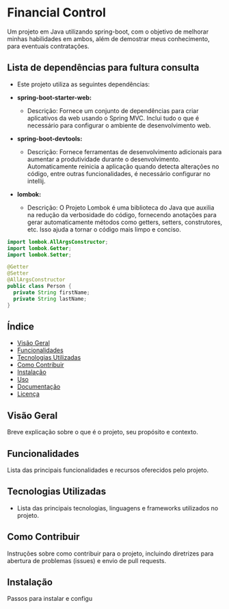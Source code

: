 # Financial Control

Um projeto em Java utilizando spring-boot, com o objetivo de melhorar minhas habilidades em ambos, além de demostrar meus conhecimento, para eventuais contratações.

## Lista de dependências para fultura consulta

- Este projeto utiliza as seguintes dependências:

- **spring-boot-starter-web:**
    - Descrição: Fornece um conjunto de dependências para criar aplicativos da web usando o Spring MVC. Inclui tudo o que é necessário para configurar o ambiente de desenvolvimento web.

- **spring-boot-devtools:**
    - Descrição: Fornece ferramentas de desenvolvimento adicionais para aumentar a produtividade durante o desenvolvimento. Automaticamente reinicia a aplicação quando detecta alterações no código, entre outras funcionalidades, é necessário configurar no intellij.

- **lombok:**
    - Descrição: O Projeto Lombok é uma biblioteca do Java que auxilia na redução da verbosidade do código, fornecendo anotações para gerar automaticamente métodos como getters, setters, construtores, etc. Isso ajuda a tornar o código mais limpo e conciso.

```java
import lombok.AllArgsConstructor;
import lombok.Getter;
import lombok.Setter;

@Getter
@Setter
@AllArgsConstructor
public class Person {
  private String firstName;
  private String lastName;
}
```
## Índice

- [Visão Geral](#visão-geral)
- [Funcionalidades](#funcionalidades)
- [Tecnologias Utilizadas](#tecnologias-utilizadas)
- [Como Contribuir](#como-contribuir)
- [Instalação](#instalação)
- [Uso](#uso)
- [Documentação](#documentação)
- [Licença](#licença)

## Visão Geral

Breve explicação sobre o que é o projeto, seu propósito e contexto.

## Funcionalidades

Lista das principais funcionalidades e recursos oferecidos pelo projeto.

## Tecnologias Utilizadas

- Lista das principais tecnologias, linguagens e frameworks utilizados no projeto.

## Como Contribuir

Instruções sobre como contribuir para o projeto, incluindo diretrizes para abertura de problemas (issues) e envio de pull requests.

## Instalação

Passos para instalar e configu
